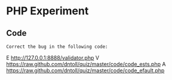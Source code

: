 # PHP Experiment

## Code
	Correct the bug in the following code: 
E http://127.0.0.1:8888/validator.php
V https://raw.github.com/dntoll/quiz/master/code/code_ests.php
A https://raw.github.com/dntoll/quiz/master/code/code_efault.php
